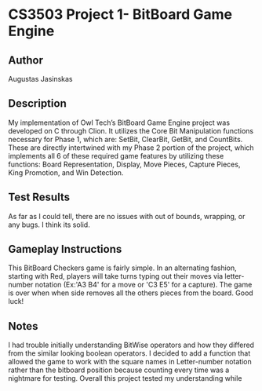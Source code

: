  # CS3503 Project 1- BitBoard Game Engine
  ## Author
 Augustas Jasinskas
  ## Description
 My implementation of Owl Tech’s BitBoard Game Engine project was developed on C through Clion. It utilizes the Core Bit Manipulation functions necessary for Phase 1, which are: SetBit, ClearBit, GetBit, and CountBits. These are directly intertwined with my Phase 2 portion of the project, which implements all 6 of these required game features by utilizing these functions: Board Representation, Display, Move Pieces, Capture Pieces, King Promotion, and Win Detection.

  ## Test Results
  As far as I could tell, there are no issues with out of bounds, wrapping, or any bugs. I think its solid.

  ## Gameplay Instructions
  This BitBoard Checkers game is fairly simple. In an alternating fashion, starting with Red, players will take turns typing out their moves via letter-number notation (Ex:'A3 B4' for a move or 'C3 E5' for a capture). The game is over when when side removes all the others pieces from the board. Good luck!
 
  ## Notes
  I had trouble initially understanding BitWise operators and how they differed from the similar looking boolean operators. I decided to add a function that allowed the game to work with the square names in Letter-number notation rather than the bitboard position because counting every time was a nightmare for testing. Overall this project tested my understanding while
